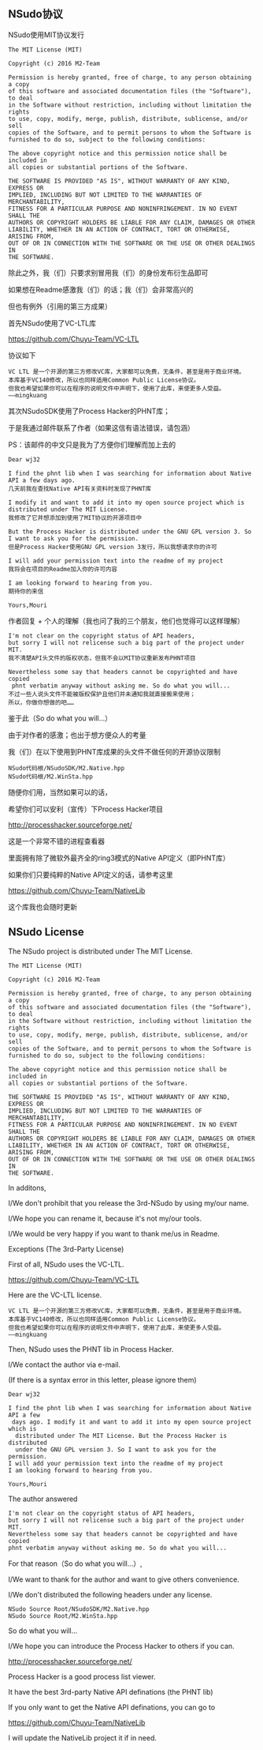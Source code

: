 ﻿## NSudo协议

NSudo使用MIT协议发行

```
The MIT License (MIT)

Copyright (c) 2016 M2-Team

Permission is hereby granted, free of charge, to any person obtaining a copy
of this software and associated documentation files (the "Software"), to deal
in the Software without restriction, including without limitation the rights
to use, copy, modify, merge, publish, distribute, sublicense, and/or sell
copies of the Software, and to permit persons to whom the Software is
furnished to do so, subject to the following conditions:

The above copyright notice and this permission notice shall be included in
all copies or substantial portions of the Software.

THE SOFTWARE IS PROVIDED "AS IS", WITHOUT WARRANTY OF ANY KIND, EXPRESS OR
IMPLIED, INCLUDING BUT NOT LIMITED TO THE WARRANTIES OF MERCHANTABILITY,
FITNESS FOR A PARTICULAR PURPOSE AND NONINFRINGEMENT. IN NO EVENT SHALL THE
AUTHORS OR COPYRIGHT HOLDERS BE LIABLE FOR ANY CLAIM, DAMAGES OR OTHER
LIABILITY, WHETHER IN AN ACTION OF CONTRACT, TORT OR OTHERWISE, ARISING FROM,
OUT OF OR IN CONNECTION WITH THE SOFTWARE OR THE USE OR OTHER DEALINGS IN
THE SOFTWARE.
```

除此之外，我（们）只要求别冒用我（们）的身份发布衍生品即可

如果想在Readme感激我（们）的话；我（们）会非常高兴的


但也有例外（引用的第三方成果）

首先NSudo使用了VC-LTL库

https://github.com/Chuyu-Team/VC-LTL

协议如下
```
VC LTL 是一个开源的第三方修改VC库，大家都可以免费，无条件，甚至是用于商业环境。
本库基于VC140修改，所以也同样适用Common Public License协议。
但我也希望如果你可以在程序的说明文件中声明下，使用了此库，来使更多人受益。
——mingkuang
```

其次NSudoSDK使用了Process Hacker的PHNT库；

于是我通过邮件联系了作者（如果这信有语法错误，请包涵）

PS：该邮件的中文只是我为了方便你们理解而加上去的
```
Dear wj32

I find the phnt lib when I was searching for information about Native API a few days ago.
几天前我在查找Native API有关资料时发现了PHNT库

I modify it and want to add it into my open source project which is distributed under The MIT License.
我修改了它并想添加到使用了MIT协议的开源项目中

But the Process Hacker is distributed under the GNU GPL version 3. So I want to ask you for the permission.
但是Process Hacker使用GNU GPL version 3发行，所以我想请求你的许可

I will add your permission text into the readme of my project
我将会在项目的Readme加入你的许可内容

I am looking forward to hearing from you.
期待你的来信

Yours,Mouri
```

作者回复 + 个人的理解（我也问了我的三个朋友，他们也觉得可以这样理解）
```
I'm not clear on the copyright status of API headers, 
but sorry I will not relicense such a big part of the project under MIT.
我不清楚API头文件的版权状态，但我不会以MIT协议重新发布PHNT项目

Nevertheless some say that headers cannot be copyrighted and have copied
 phnt verbatim anyway without asking me. So do what you will...
不过一些人说头文件不能被版权保护且他们并未通知我就直接搬来使用；
所以，你做你想做的吧……
```

鉴于此（So do what you will...）

由于对作者的感激；也出于想方便众人的考量

我（们）在以下使用到PHNT库成果的头文件不做任何的开源协议限制

```
NSudo代码根/NSudoSDK/M2.Native.hpp
NSudo代码根/M2.WinSta.hpp
```

随便你们用，当然如果可以的话，

希望你们可以安利（宣传）下Process Hacker项目

http://processhacker.sourceforge.net/

这是一个非常不错的进程查看器

里面拥有除了微软外最齐全的ring3模式的Native API定义（即PHNT库）

如果你们只要纯粹的Native API定义的话，请参考这里 

https://github.com/Chuyu-Team/NativeLib

这个库我也会随时更新



## NSudo License

The NSudo project is distributed under The MIT License.

```
The MIT License (MIT)

Copyright (c) 2016 M2-Team

Permission is hereby granted, free of charge, to any person obtaining a copy
of this software and associated documentation files (the "Software"), to deal
in the Software without restriction, including without limitation the rights
to use, copy, modify, merge, publish, distribute, sublicense, and/or sell
copies of the Software, and to permit persons to whom the Software is
furnished to do so, subject to the following conditions:

The above copyright notice and this permission notice shall be included in
all copies or substantial portions of the Software.

THE SOFTWARE IS PROVIDED "AS IS", WITHOUT WARRANTY OF ANY KIND, EXPRESS OR
IMPLIED, INCLUDING BUT NOT LIMITED TO THE WARRANTIES OF MERCHANTABILITY,
FITNESS FOR A PARTICULAR PURPOSE AND NONINFRINGEMENT. IN NO EVENT SHALL THE
AUTHORS OR COPYRIGHT HOLDERS BE LIABLE FOR ANY CLAIM, DAMAGES OR OTHER
LIABILITY, WHETHER IN AN ACTION OF CONTRACT, TORT OR OTHERWISE, ARISING FROM,
OUT OF OR IN CONNECTION WITH THE SOFTWARE OR THE USE OR OTHER DEALINGS IN
THE SOFTWARE.
```
In additons, 

I/We don't prohibit that you release the 3rd-NSudo by using my/our name. 

I/We hope you can rename it, because it's not my/our tools.

I/We would be very happy if you want to thank me/us in Readme.


Exceptions (The 3rd-Party License)

First of all, NSudo uses the VC-LTL. 

https://github.com/Chuyu-Team/VC-LTL

Here are the VC-LTL license.
```
VC LTL 是一个开源的第三方修改VC库，大家都可以免费，无条件，甚至是用于商业环境。
本库基于VC140修改，所以也同样适用Common Public License协议。
但我也希望如果你可以在程序的说明文件中声明下，使用了此库，来使更多人受益。
——mingkuang
```

Then, NSudo uses the PHNT lib in Process Hacker.

I/We contact the author via e-mail. 

(If there is a syntax error in this letter, please ignore them) 
```
Dear wj32

I find the phnt lib when I was searching for information about Native API a few
 days ago. I modify it and want to add it into my open source project which is
  distributed under The MIT License. But the Process Hacker is distributed
  under the GNU GPL version 3. So I want to ask you for the permission.
I will add your permission text into the readme of my project
I am looking forward to hearing from you.

Yours,Mouri
```

The author answered
```
I'm not clear on the copyright status of API headers, 
but sorry I will not relicense such a big part of the project under MIT.
Nevertheless some say that headers cannot be copyrighted and have copied 
phnt verbatim anyway without asking me. So do what you will...
```

For that reason（So do what you will...）,

I/We want to thank for the author and want to give others convenience.

I/We don't distributed the following headers under any license.

```
NSudo Source Root/NSudoSDK/M2.Native.hpp
NSudo Source Root/M2.WinSta.hpp
```

So do what you will...

I/We hope you can introduce the Process Hacker to others if you can.

http://processhacker.sourceforge.net/

Process Hacker is a good process list viewer.

It have the best 3rd-party Native API definations (the PHNT lib)

If you only want to get the Native API definations, you can go to

https://github.com/Chuyu-Team/NativeLib

I will update the NativeLib project it if in need.